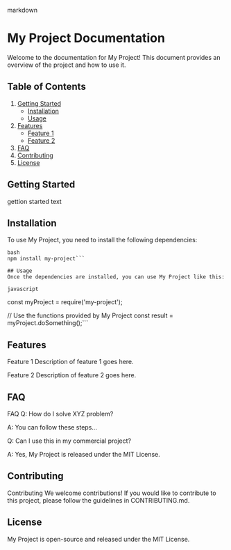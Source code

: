 markdown
# My Project Documentation

Welcome to the documentation for My Project! This document provides an overview of the project and how to use it.

## Table of Contents

1. [Getting Started](#getting-started)
    - [Installation](#installation)
    - [Usage](#usage)
2. [Features](#features)
    - [Feature 1](#feature-1)
    - [Feature 2](#feature-2)
3. [FAQ](#faq)
4. [Contributing](#contributing)
5. [License](#license)

## Getting Started

gettion started text

## Installation

To use My Project, you need to install the following dependencies:

```
bash
npm install my-project```

## Usage
Once the dependencies are installed, you can use My Project like this:

javascript
```
const myProject = require('my-project');

// Use the functions provided by My Project
const result = myProject.doSomething();```

## Features
Feature 1
Description of feature 1 goes here.

Feature 2
Description of feature 2 goes here.

## FAQ
FAQ
Q: How do I solve XYZ problem?

A: You can follow these steps...

Q: Can I use this in my commercial project?

A: Yes, My Project is released under the MIT License.

## Contributing
Contributing
We welcome contributions! If you would like to contribute to this project, please follow the guidelines in CONTRIBUTING.md.

## License
My Project is open-source and released under the MIT License.

